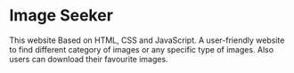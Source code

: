 # Image Seeker
This website Based on HTML, CSS and JavaScript.
A user-friendly website to find different category of images or any specific type of images.
Also users can download their favourite images.
